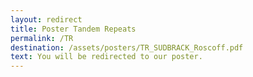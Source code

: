 ```yaml
---
layout: redirect
title: Poster Tandem Repeats
permalink: /TR
destination: /assets/posters/TR_SUDBRACK_Roscoff.pdf
text: You will be redirected to our poster.
---
```

